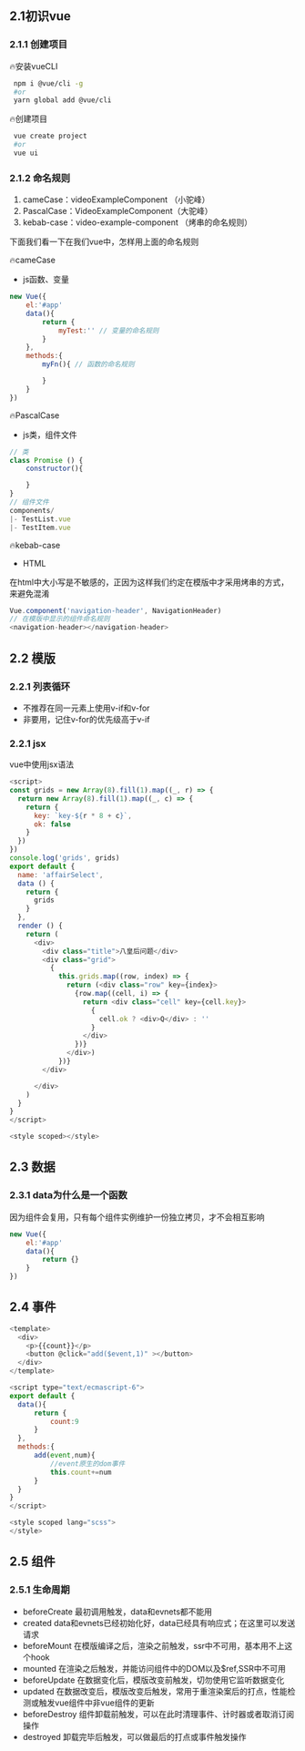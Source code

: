 ## 2.1初识vue
### 2.1.1 创建项目
🔥安装vueCLI
```bash
 npm i @vue/cli -g 
 #or
 yarn global add @vue/cli
```
🔥创建项目
```bash
 vue create project
 #or
 vue ui
```
### 2.1.2 命名规则

1. cameCase：videoExampleComponent （小驼峰）
2. PascalCase：VideoExampleComponent（大驼峰）
3. kebab-case：video-example-component （烤串的命名规则）

下面我们看一下在我们vue中，怎样用上面的命名规则

🔥cameCase

- js函数、变量
```javascript
new Vue({
    el:'#app'
    data(){
        return {
            myTest:'' // 变量的命名规则 
        }
    },
    methods:{
        myFn(){ // 函数的命名规则 

        }
    }
})
```
🔥PascalCase

- js类，组件文件
```javascript
// 类
class Promise () {
    constructor(){

    }
}
// 组件文件
components/
|- TestList.vue
|- TestItem.vue
```
🔥kebab-case
- HTML

在html中大小写是不敏感的，正因为这样我们约定在模版中才采用烤串的方式，来避免混淆

```javascript
Vue.component('navigation-header', NavigationHeader)
// 在模版中显示的组件命名规则
<navigation-header></navigation-header>
```

## 2.2 模版
### 2.2.1 列表循环

- 不推荐在同一元素上使用v-if和v-for
- 非要用，记住v-for的优先级高于v-if

### 2.2.1 jsx

vue中使用jsx语法

```javascript
<script>
const grids = new Array(8).fill(1).map((_, r) => {
  return new Array(8).fill(1).map((_, c) => {
    return {
      key: `key-${r * 8 + c}`,
      ok: false
    }
  })
})
console.log('grids', grids)
export default {
  name: 'affairSelect',
  data () {
    return {
      grids
    }
  },
  render () {
    return (
      <div>
        <div class="title">八皇后问题</div>
        <div class="grid">
          {
            this.grids.map((row, index) => {
              return (<div class="row" key={index}>
                {row.map((cell, i) => {
                  return <div class="cell" key={cell.key}>
                    {
                      cell.ok ? <div>Q</div> : ''
                    }
                  </div>
                })}
              </div>)
            })}
        </div>

      </div>
    )
  }
}
</script>

<style scoped></style>
```
## 2.3 数据

### 2.3.1 data为什么是一个函数

因为组件会复用，只有每个组件实例维护一份独立拷贝，才不会相互影响

```javascript
new Vue({
    el:'#app'
    data(){
        return {}
    }
})
```

## 2.4 事件

```javascript
<template>
  <div>
    <p>{{count}}</p>
    <button @click="add($event,1)" ></button>
  </div>
</template>

<script type="text/ecmascript-6">
export default {
  data(){
      return {
          count:9
      }
  },
  methods:{
      add(event,num){
          //event原生的dom事件   
          this.count+=num
      }
  }
}
</script>

<style scoped lang="scss">
</style>

```
## 2.5 组件

### 2.5.1 生命周期

- beforeCreate 最初调用触发，data和evnets都不能用
- created data和evnets已经初始化好，data已经具有响应式；在这里可以发送请求
- beforeMount 在模版编译之后，渲染之前触发，ssr中不可用，基本用不上这个hook
- mounted 在渲染之后触发，并能访问组件中的DOM以及$ref,SSR中不可用
- beforeUpdate 在数据变化后，模版改变前触发，切勿使用它监听数据变化
- updated 在数据改变后，模版改变后触发，常用于重渲染案后的打点，性能检测或触发vue组件中非vue组件的更新
- beforeDestroy 组件卸载前触发，可以在此时清理事件、计时器或者取消订阅操作
- destroyed 卸载完毕后触发，可以做最后的打点或事件触发操作